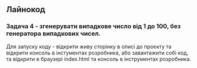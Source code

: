 ## Лайнокод
### Задача 4 - згенерувати випадкове число від 1 до 100, без генератора випадкових чисел.
Для запуску коду - відкрити живу сторінку в описі до проєкту та відкрити консоль в інстументах розробника, або завантажити собі код, та відкрити в браузері index.html та консоль в інструментах розробника.

